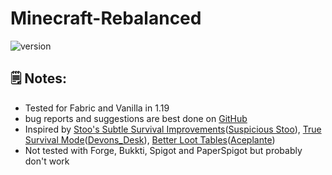 # Minecraft-Rebalanced

![version](https://img.shields.io/badge/Minecraft-1.19-orange?style=flat-square)

## 🗒️ Notes:

- Tested for Fabric and Vanilla in 1.19
- bug reports and suggestions are best done on [GitHub](https://github.com/2mal3/Minecraft-Rebalanced/issues)
- Inspired by [Stoo's Subtle Survival Improvements](https://www.planetminecraft.com/data-pack/stoo-s-subtle-survival-improvements-combat-health-mobs-recipes-exploration/)([Suspicious Stoo](https://www.planetminecraft.com/member/suspicious_stoo/)), [True Survival Mode](https://www.planetminecraft.com/data-pack/true-survival-a-hardcore-minecraft-experience/)([Devons_Desk](https://www.planetminecraft.com/member/devons_desk/)), [Better Loot Tables](https://www.planetminecraft.com/data-pack/better-loot-tables-mobs-structures-blocks/)([Aceplante](https://www.planetminecraft.com/member/aceplante/))
- Not tested with Forge, Bukkti, Spigot and PaperSpigot but probably don't work
